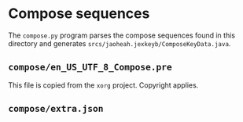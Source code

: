 # Compose sequences

The `compose.py` program parses the compose sequences found in this directory
and generates `srcs/jaoheah.jexkeyb/ComposeKeyData.java`.

## `compose/en_US_UTF_8_Compose.pre`

This file is copied from the `xorg` project. Copyright applies.

## `compose/extra.json`
